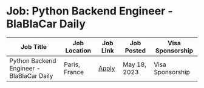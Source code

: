 # Job: Python Backend Engineer - BlaBlaCar Daily

| Job Title | Job Location | Job Link | Job Posted | Visa Sponsorship |
| --- | --- | --- | --- | --- |
| Python Backend Engineer - BlaBlaCar Daily | Paris, France | [Apply](https://jobs.lever.co/blablacar/7d2906e0-e204-470f-8b8a-0390e80b2557) | May 18, 2023 | Visa Sponsorship |
